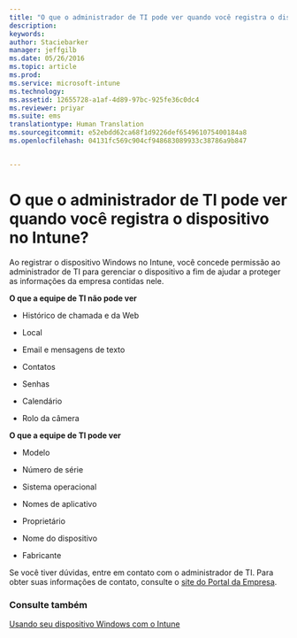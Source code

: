 ```yaml
---
title: "O que o administrador de TI pode ver quando você registra o dispositivo no Intune? | Microsoft Intune"
description: 
keywords: 
author: Staciebarker
manager: jeffgilb
ms.date: 05/26/2016
ms.topic: article
ms.prod: 
ms.service: microsoft-intune
ms.technology: 
ms.assetid: 12655728-a1af-4d89-97bc-925fe36c0dc4
ms.reviewer: priyar
ms.suite: ems
translationtype: Human Translation
ms.sourcegitcommit: e52ebdd62ca68f1d9226def654961075400184a8
ms.openlocfilehash: 04131fc569c904cf948683089933c38786a9b847


---
```



# O que o administrador de TI pode ver quando você registra o dispositivo no Intune?

Ao registrar o dispositivo Windows no Intune, você concede permissão ao administrador de TI para gerenciar o dispositivo a fim de ajudar a proteger as informações da empresa contidas nele.

**O que a equipe de TI não pode ver**

-   Histórico de chamada e da Web

-   Local

-   Email e mensagens de texto

-   Contatos

-   Senhas

-   Calendário

-   Rolo da câmera

**O que a equipe de TI pode ver**

-   Modelo

-   Número de série

-   Sistema operacional

-   Nomes de aplicativo

-   Proprietário

-   Nome do dispositivo

-   Fabricante


Se você tiver dúvidas, entre em contato com o administrador de TI. Para obter suas informações de contato, consulte o [site do Portal da Empresa](http://portal.manage.microsoft.com).

### Consulte também
[Usando seu dispositivo Windows com o Intune](using-your-windows-device-with-intune.md)


<!--HONumber=Jun16_HO4-->


